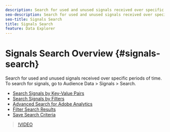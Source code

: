 ```yaml
---
description: Search for used and unused signals received over specific periods of time. To search for signals, go to Audience Data > Signals > Search.
seo-description: Search for used and unused signals received over specific periods of time. To search for signals, go to Audience Data > Signals > Search.
seo-title: Signals Search
title: Signals Search
feature: Data Explorer
---
```


# Signals Search Overview {#signals-search}

Search for used and unused signals received over specific periods of time. To search for signals, go to Audience Data > Signals > Search.

* [Search Signals by Key-Value Pairs](/help/using/features/data-explorer/data-explorer-signals-search/data-explorer-search-pairs.md)
* [Search Signals by Filters](/help/using/features/data-explorer/data-explorer-signals-search/data-explorer-search-filters.md)
* [Advanced Search for Adobe Analytics](/help/using/features/data-explorer/data-explorer-signals-search/data-explorer-search-analytics.md)
* [Filter Search Results](/help/using/features/data-explorer/data-explorer-signals-search/data-explorer-filter-results.md)
* [Save Search Criteria](/help/using/features/data-explorer/data-explorer-signals-search/data-explorer-save-search.md)

>[!VIDEO](https://video.tv.adobe.com/v/25148/)
